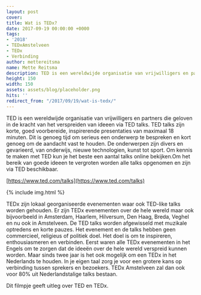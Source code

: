 ```yaml
---
layout: post
cover:
title: Wat is TEDx?
date: 2017-09-19 00:00:00 +0000
tags:
- '2018'
- TEDxAmstelveen
- TEDx
- Verbinding
author: mettereitsma
name: Mette Reitsma
description: TED is een wereldwijde organisatie van vrijwilligers en partners die geloven in de kracht van het verspreiden van ideeen via TED talks. TED talks zijn korte, goed voorbereide, inspirerende presentaties van maximaal 18 minuten.
height: 150
width: 150
assets: assets/blog/placeholder.png
hits: ''
redirect_from: "/2017/09/19/wat-is-tedx/"
---
```


TED is een wereldwijde organisatie van vrijwilligers en partners die geloven in de kracht van het verspreiden van ideeen via TED talks. TED talks zijn korte, goed voorbereide, inspirerende presentaties van maximaal 18 minuten. Dit is genoeg tijd om serieus een onderwerp te bespreken en kort genoeg om de aandacht vast te houden. De onderwerpen zijn divers en gevarieerd, van onderwijs, nieuwe technologien, kunst tot sport. Om kennis te maken met TED kun je het beste een aantal talks online bekijken.Om het bereik van goede ideeen te vergroten worden alle talks opgenomen en zijn via TED beschikbaar.

[https://www.ted.com/talks](https://www.ted.com/talks)

{% include img.html %}

TEDx zijn lokaal georganiseerde evenementen waar ook TED-like talks worden gehouden. Er zijn TEDx evenementen over de hele wereld maar ook bijvoorbeeld in Amsterdam, Haarlem, Hilversum, Den Haag, Breda, Veghel en nu ook in Amstelveen.
De TED talks worden afgewisseld met muzikale optredens en korte pauzes.
Het evenement en de talks hebben geen commercieel, religieus of politiek doel. Het doel is om te inspireren, enthousiasmeren en verbinden.
Eerst waren alle TEDx evenementen in het Engels om te zorgen dat de ideeën over de hele wereld verspreid kunnen worden. Maar sinds twee jaar is het ook mogelijk om een TEDx in het Nederlands te houden. In je eigen taal zorg je voor een grotere kans op verbinding tussen sprekers en bezoekers. TEDx Amstelveen zal dan ook voor 80% uit Nederlandstalige talks bestaan.

Dit filmpje geeft uitleg over TED en TEDx.
<amp-youtube data-videoid="ybYI9VbtOvo" layout="responsive" width="480" height="270"></amp-youtube>
